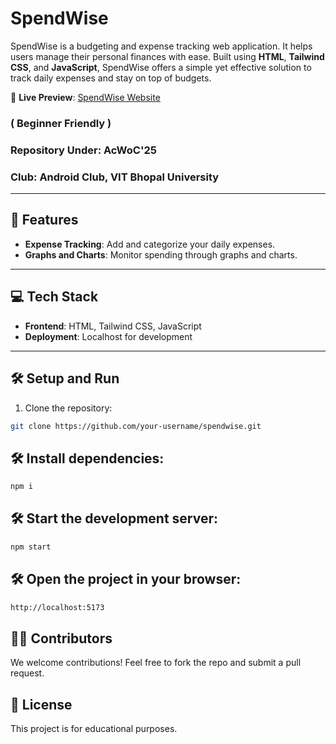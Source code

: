# SpendWise  

SpendWise is a budgeting and expense tracking web application. It helps users manage their personal finances with ease. Built using **HTML**, **Tailwind CSS**, and **JavaScript**, SpendWise offers a simple yet effective solution to track daily expenses and stay on top of budgets.

🔗 **Live Preview**: [SpendWise Website](#)  

### ( Beginner Friendly )
### **Repository Under**: AcWoC'25
### **Club**: Android Club, VIT Bhopal University  
---

## 🚀 Features  
- **Expense Tracking**: Add and categorize your daily expenses.  
- **Graphs and Charts**: Monitor spending through graphs and charts.  

---

## 💻 Tech Stack  
- **Frontend**: HTML, Tailwind CSS, JavaScript  
- **Deployment**: Localhost for development  

---

## 🛠️ Setup and Run  
1. Clone the repository:  
  ```bash  
  git clone https://github.com/your-username/spendwise.git  
```

## 🛠️ Install dependencies:
  ```bash  
  npm i  
```

## 🛠️ Start the development server:
  ```bash  
  npm start
```

## 🛠️ Open the project in your browser:
  ```bash  
  http://localhost:5173
```

## 🧑‍💻 Contributors
We welcome contributions! Feel free to fork the repo and submit a pull request.

## 📄 License

This project is for educational purposes.

